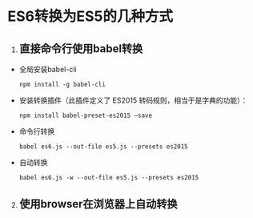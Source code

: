 # ES6转换为ES5的几种方式

1. ## 直接命令行使用babel转换
- 全局安装babel-cli

  `npm install -g babel-cli `
- 安装转换插件（此插件定义了 ES2015 转码规则，相当于是字典的功能）：

  `npm install babel-preset-es2015 –save `
- 命令行转换

  `babel es6.js --out-file es5.js --presets es2015 `
- 自动转换

  `babel es6.js -w --out-file es5.js --presets es2015 `

2. ## 使用browser在浏览器上自动转换
